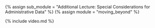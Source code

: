 {% assign sub_module = "Additional Lecture: Special Considerations for Administrative Data" %}
{% assign module = "moving_beyond" %}

{% include video.md %}